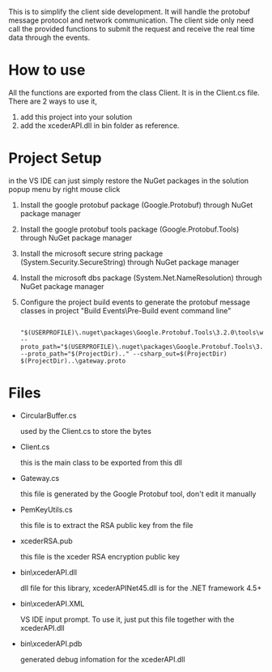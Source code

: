 This is to simplify the client side development. It will handle the protobuf
message protocol and network communication. The client side only need call
the provided functions to submit the request and receive the real time data
through the events.

# How to use

All the functions are exported from the class Client. It is in the Client.cs file. There are 2 ways to 
use it, 
1. add this project into your solution 
2. add the xcederAPI.dll in bin folder as reference.  


# Project Setup
	
in the VS IDE can just simply restore the NuGet packages in the solution popup menu by right mouse click

1. Install the google protobuf package (Google.Protobuf) through NuGet package manager
2. Install the google protobuf tools package (Google.Protobuf.Tools) through NuGet package manager  
3. Install the microsoft secure string package (System.Security.SecureString) through NuGet package manager
4. Install the microsoft dbs package (System.Net.NameResolution) through NuGet package manager
5. Configure the project build events to generate the protobuf message classes in project "Build Events\Pre-Build event command line"

		"$(USERPROFILE)\.nuget\packages\Google.Protobuf.Tools\3.2.0\tools\windows_x64\protoc.exe"  --proto_path="$(USERPROFILE)\.nuget\packages\Google.Protobuf.Tools\3.2.0\tools"  --proto_path="$(ProjectDir).." --csharp_out=$(ProjectDir) $(ProjectDir)..\gateway.proto
	
# Files

* CircularBuffer.cs

  used by the Client.cs to store the bytes

* Client.cs
	
  this is the main class to be exported from this dll  

* Gateway.cs
  
  this file is generated by the Google Protobuf tool, don't edit it manually

* PemKeyUtils.cs

  this file is to extract the RSA public key from the file

* xcederRSA.pub

  this file is the xceder RSA encryption public key

* bin\xcederAPI.dll

  dll file for this library, xcederAPINet45.dll is for the .NET framework 4.5+

* bin\xcederAPI.XML

  VS IDE input prompt. To use it, just put this file together with the xcederAPI.dll

* bin\xcederAPI.pdb

  generated debug infomation for the xcederAPI.dll








